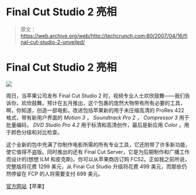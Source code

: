 # Final Cut Studio 2 亮相

> 原文：<https://web.archive.org/web/http://techcrunch.com:80/2007/04/16/final-cut-studio-2-unveiled/>

# Final Cut Studio 2 亮相

![](img/9656be895c262f0003505e8d778fb7fb.png)

周日，当苹果公司发布 Final Cut Studio 2 时，视频专业人士欢欣鼓舞——我们告诉你，欢欣鼓舞。预计在五月推出，这个包裹的庞然大物带有所有必要的工具，啊，你知道，创造一部电影。改进包括苹果新的用于未压缩高清的 ProRes 422 格式，带有新用户界面的 *Motion 3* ， *Soundtrack Pro 2* ， *Compressor 3* 用于批量编码， *DVD Studio Pro 4.2* 用于标清和高清创作，最后是新应用 *Color* 。用于颜色分级和对比检查。

这个全新的包中充满了你制作电影所需的所有专业工具，它还附带了许多新功能，使它值得不盗版。同时推出的还有 Final Cut Server，它是为后期制作和广播工作而设计的(想想 ILM 和皮克斯)。你可以从苹果商店订购 FCS2。正如我之前所说，完整版将花费 1299 美元，从 Final Cut Studio 升级将花费 499 美元，而那些仍然停留在 FCP 的人将需要支付 699 美元。

[官方网站](https://web.archive.org/web/20210416204649/http://www.apple.com/finalcutstudio/)【苹果】